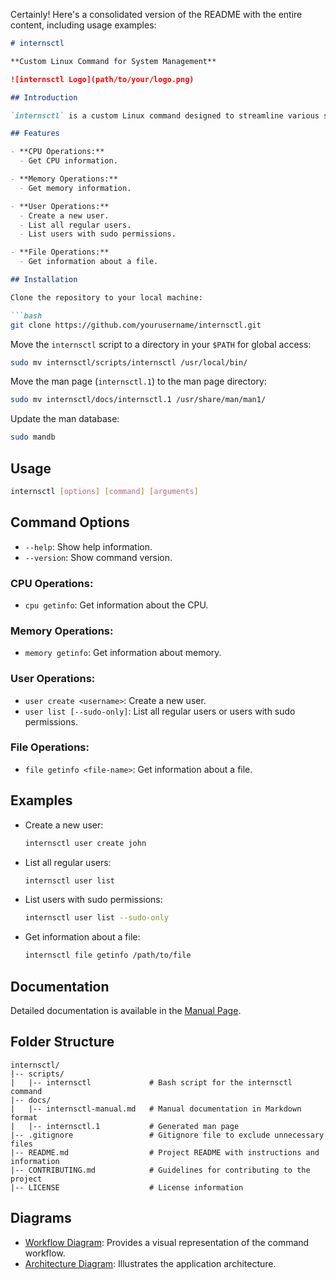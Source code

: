 Certainly! Here's a consolidated version of the README with the entire content, including usage examples:

```markdown
# internsctl

**Custom Linux Command for System Management**

![internsctl Logo](path/to/your/logo.png)

## Introduction

`internsctl` is a custom Linux command designed to streamline various system management tasks. It provides a set of functionalities related to CPU, memory, user management, and file operations.

## Features

- **CPU Operations:**
  - Get CPU information.

- **Memory Operations:**
  - Get memory information.

- **User Operations:**
  - Create a new user.
  - List all regular users.
  - List users with sudo permissions.

- **File Operations:**
  - Get information about a file.

## Installation

Clone the repository to your local machine:

```bash
git clone https://github.com/yourusername/internsctl.git
```

Move the `internsctl` script to a directory in your `$PATH` for global access:

```bash
sudo mv internsctl/scripts/internsctl /usr/local/bin/
```

Move the man page (`internsctl.1`) to the man page directory:

```bash
sudo mv internsctl/docs/internsctl.1 /usr/share/man/man1/
```

Update the man database:

```bash
sudo mandb
```

## Usage

```bash
internsctl [options] [command] [arguments]
```

## Command Options

- `--help`: Show help information.
- `--version`: Show command version.

### CPU Operations:

- `cpu getinfo`: Get information about the CPU.

### Memory Operations:

- `memory getinfo`: Get information about memory.

### User Operations:

- `user create <username>`: Create a new user.
- `user list [--sudo-only]`: List all regular users or users with sudo permissions.

### File Operations:

- `file getinfo <file-name>`: Get information about a file.

## Examples

- Create a new user:

  ```bash
  internsctl user create john
  ```

- List all regular users:

  ```bash
  internsctl user list
  ```

- List users with sudo permissions:

  ```bash
  internsctl user list --sudo-only
  ```

- Get information about a file:

  ```bash
  internsctl file getinfo /path/to/file
  ```

## Documentation

Detailed documentation is available in the [Manual Page](docs/internsctl-manual.md).

## Folder Structure

```
internsctl/
|-- scripts/
|   |-- internsctl             # Bash script for the internsctl command
|-- docs/
|   |-- internsctl-manual.md   # Manual documentation in Markdown format
|   |-- internsctl.1           # Generated man page
|-- .gitignore                 # Gitignore file to exclude unnecessary files
|-- README.md                  # Project README with instructions and information
|-- CONTRIBUTING.md            # Guidelines for contributing to the project
|-- LICENSE                    # License information
```

## Diagrams

- [Workflow Diagram](diagrams/workflow-diagram.png): Provides a visual representation of the command workflow.
- [Architecture Diagram](diagrams/architecture-diagram.png): Illustrates the application architecture.


